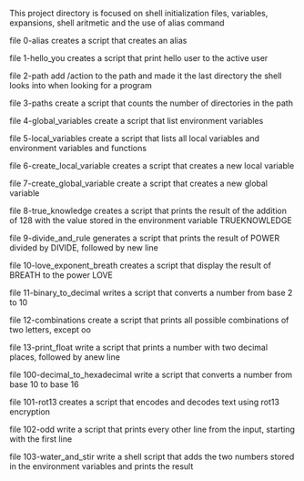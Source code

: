 This project directory is focused on shell initialization files, variables, expansions, shell aritmetic and the use of alias command

file 0-alias creates a script that creates an alias

file 1-hello_you creates a script that print hello user to the active user

file 2-path add /action to the path and made it the last directory the shell looks into when looking for a program

file 3-paths create a script that counts the number of directories in the path

file 4-global_variables create a script that list environment variables

file 5-local_variables create a script that lists all local variables and environment variables and functions

file 6-create_local_variable creates a script that creates a new local variable

file 7-create_global_variable create a script that creates a new global variable

file 8-true_knowledge creates a script that prints the result of the addition of 128 with the value stored in the environment variable TRUEKNOWLEDGE

file 9-divide_and_rule generates a script that prints the result of POWER divided by DIVIDE, followed by new line

file 10-love_exponent_breath creates a script that display the result of BREATH to the power LOVE

file 11-binary_to_decimal writes a script that converts a number from base 2 to 10

file 12-combinations create a script that prints all possible combinations of two letters, except oo

file 13-print_float write a script that prints a number with two decimal places, followed by anew line

file 100-decimal_to_hexadecimal write a script that converts a number from base 10 to base 16

file 101-rot13 creates a script that encodes and decodes text using rot13 encryption

file 102-odd write a script that prints every other line from the input, starting with the first line

file 103-water_and_stir write a shell script that adds the two numbers stored in the environment variables and prints the result
